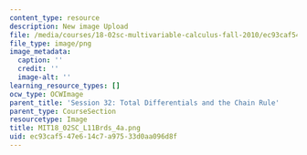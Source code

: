 ```yaml
---
content_type: resource
description: New image Upload
file: /media/courses/18-02sc-multivariable-calculus-fall-2010/ec93caf547e614c7a97533d0aa096d8f_MIT18_02SC_L11Brds_4a.png
file_type: image/png
image_metadata:
  caption: ''
  credit: ''
  image-alt: ''
learning_resource_types: []
ocw_type: OCWImage
parent_title: 'Session 32: Total Differentials and the Chain Rule'
parent_type: CourseSection
resourcetype: Image
title: MIT18_02SC_L11Brds_4a.png
uid: ec93caf5-47e6-14c7-a975-33d0aa096d8f
---
```

